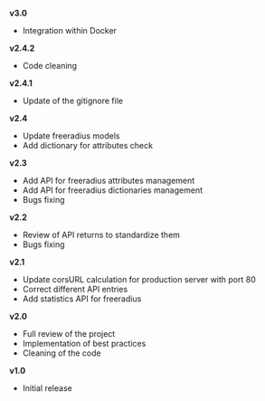 **v3.0**
- Integration within Docker

**v2.4.2**
- Code cleaning

**v2.4.1**
- Update of the gitignore file

**v2.4**
- Update freeradius models
- Add dictionary for attributes check

**v2.3**
- Add API for freeradius attributes management
- Add API for freeradius dictionaries management
- Bugs fixing

**v2.2**
- Review of API returns to standardize them
- Bugs fixing

**v2.1**
- Update corsURL calculation for production server with port 80
- Correct different API entries
- Add statistics API for freeradius

**v2.0**
- Full review of the project
- Implementation of best practices
- Cleaning of the code

**v1.0**
- Initial release
